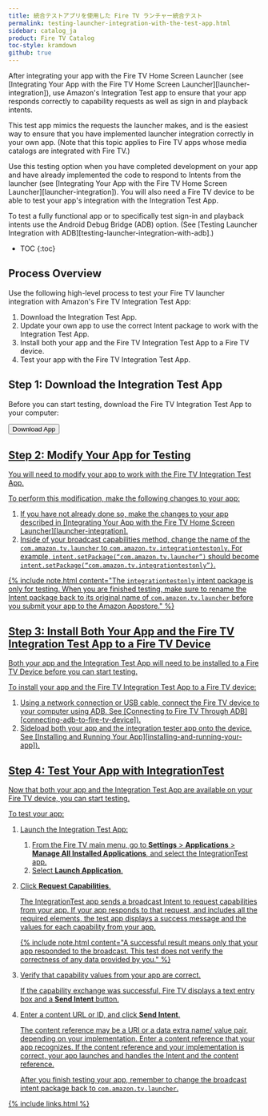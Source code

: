 ```yaml
---
title: 統合テストアプリを使用した Fire TV ランチャー統合テスト
permalink: testing-launcher-integration-with-the-test-app.html
sidebar: catalog_ja
product: Fire TV Catalog
toc-style: kramdown
github: true
---
```


After integrating your app with the Fire TV Home Screen Launcher (see [Integrating Your App with the Fire TV Home Screen Launcher][launcher-integration]), use Amazon's Integration Test app to ensure that your app responds correctly to capability requests as well as sign in and playback intents.

This test app mimics the requests the launcher makes, and is the easiest way to ensure that you have implemented launcher integration correctly in your own app. (Note that this topic applies to Fire TV apps whose media catalogs are integrated with Fire TV.)

Use this testing option when you have completed development on your app and have already implemented the code to respond to Intents from the launcher (see [Integrating Your App with the Fire TV Home Screen Launcher][launcher-integration]). You will also need a Fire TV device to be able to test your app's integration with the Integration Test App.

To test a fully functional app or to specifically test sign-in and playback intents use the Android Debug Bridge (ADB) option. (See [Testing Launcher Integration with ADB][testing-launcher-integration-with-adb].)

* TOC
{:toc}

## Process Overview

Use the following high-level process to test your Fire TV launcher integration with Amazon's Fire TV Integration Test App:

1.  Download the Integration Test App.
2.  Update your own app to use the correct Intent package to work with the Integration Test App.
3.  Install both your app and the Fire TV Integration Test App to a Fire TV device.
4.  Test your app with the Fire TV Integration Test App.

## Step 1: Download the Integration Test App

Before you can start testing, download the Fire TV Integration Test App to your computer:

<a class="noCrossRef" href="https://s3.amazonaws.com/android-sdk-manager/aftv-misc/IntegrationTest.apk"><button type="button" style="cursor: pointer" class="btn btn-primary navbar-btn">Download App</button>

## Step 2: Modify Your App for Testing

You will need to modify your app to work with the Fire TV Integration Test App.

To perform this modification, make the following changes to your app:

1.  If you have not already done so, make the changes to your app described in [Integrating Your App with the Fire TV Home Screen Launcher][launcher-integration].
2.  Inside of your broadcast capabilities method, change the name of the `com.amazon.tv.launcher` to `com.amazon.tv.integrationtestonly`. For example, `intent.setPackage(“com.amazon.tv.launcher”)` should become `intent.setPackage(“com.amazon.tv.integrationtestonly”)`.

{% include note.html content="The `integrationtestonly` intent package is only for testing. When you are finished testing, make sure to rename the Intent package back to its original name of `com.amazon.tv.launcher` before you submit your app to the Amazon Appstore." %}

## Step 3: Install Both Your App and the Fire TV Integration Test App to a Fire TV Device

Both your app and the Integration Test App will need to be installed to a Fire TV Device before you can start testing.

To install your app and the Fire TV Integration Test App to a Fire TV device:

1.  Using a network connection or USB cable, connect the Fire TV device to your computer using ADB. See [Connecting to Fire TV Through ADB][connecting-adb-to-fire-tv-device]).
2.  Sideload both your app and the integration tester app onto the device. See [Installing and Running Your App][installing-and-running-your-app]).

## Step 4: Test Your App with IntegrationTest

Now that both your app and the Integration Test App are available on your Fire TV device, you can start testing.

To test your app:

1.  Launch the Integration Test App:
    1.  From the Fire TV main menu, go to **Settings** > **Applications** > **Manage All Installed Applications**, and select the IntegrationTest app.
    2.  Select **Launch Application**.
2.  Click **Request Capabilities**.

    The IntegrationTest app sends a broadcast Intent to request capabilities from your app. If your app responds to that request, and includes all the required elements, the test app displays a success message and the values for each capability from your app.

    {% include note.html content="A successful result means only that your app responded to the broadcast. This test does not verify the correctness of any data provided by you." %}

3.  Verify that capability values from your app are correct.

    If the capability exchange was successful, Fire TV displays a text entry box and a **Send Intent** button.

4.  Enter a content URL or ID, and click **Send Intent**.

    The content reference may be a URI or a data extra name/ value pair, depending on your implementation. Enter a content reference that your app recognizes. If the content reference and your implementation is correct, your app launches and handles the Intent and the content reference.

    After you finish testing your app, remember to change the broadcast intent package back to `com.amazon.tv.launcher`.

{% include links.html %}
